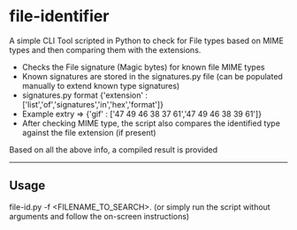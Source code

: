 # file-identifier
A simple CLI Tool scripted in Python to check for File types based on MIME types and then comparing them with the extensions.

* Checks the File signature (Magic bytes) for known file MIME types 
* Known signatures are stored in the signatures.py file (can be populated manually to extend known type signatures)
* signatures.py format {'extension' : ['list','of','signatures','in','hex','format']}
* Example extry => {'gif' : ['47 49 46 38 37 61','47 49 46 38 39 61']}
* After checking MIME type, the script also compares the identified type against the file extension (if present)

Based on all the above info, a compiled result is provided

_____

## Usage
file-id.py -f <FILENAME_TO_SEARCH>.<EXT>
(or simply run the script without arguments and follow the on-screen instructions)
